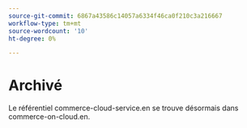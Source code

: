 ```yaml
---
source-git-commit: 6867a43586c14057a6334f46ca0f210c3a216667
workflow-type: tm+mt
source-wordcount: '10'
ht-degree: 0%

---
```

# Archivé

Le référentiel commerce-cloud-service.en se trouve désormais dans commerce-on-cloud.en.
